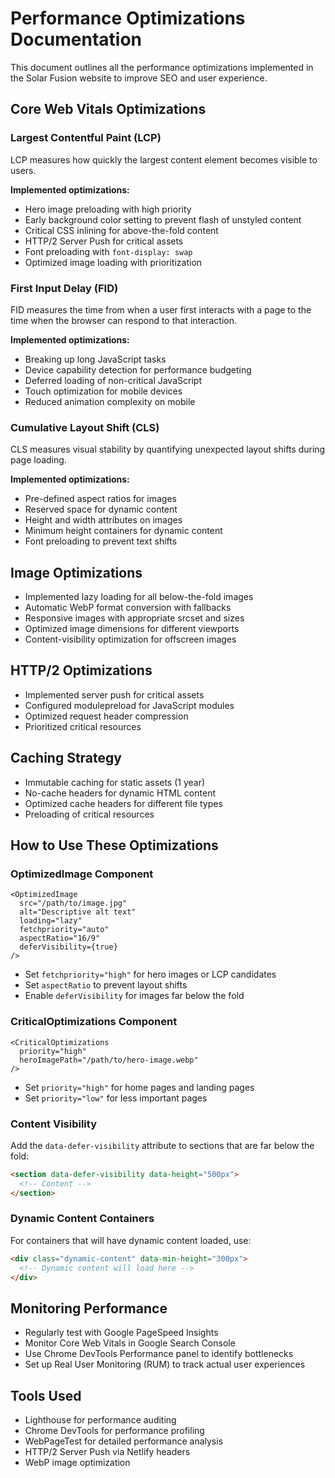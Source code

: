 # Performance Optimizations Documentation

This document outlines all the performance optimizations implemented in the Solar Fusion website to improve SEO and user experience.

## Core Web Vitals Optimizations

### Largest Contentful Paint (LCP)

LCP measures how quickly the largest content element becomes visible to users.

**Implemented optimizations:**

- Hero image preloading with high priority
- Early background color setting to prevent flash of unstyled content
- Critical CSS inlining for above-the-fold content
- HTTP/2 Server Push for critical assets
- Font preloading with `font-display: swap`
- Optimized image loading with prioritization

### First Input Delay (FID)

FID measures the time from when a user first interacts with a page to the time when the browser can respond to that interaction.

**Implemented optimizations:**

- Breaking up long JavaScript tasks
- Device capability detection for performance budgeting
- Deferred loading of non-critical JavaScript
- Touch optimization for mobile devices
- Reduced animation complexity on mobile

### Cumulative Layout Shift (CLS)

CLS measures visual stability by quantifying unexpected layout shifts during page loading.

**Implemented optimizations:**

- Pre-defined aspect ratios for images
- Reserved space for dynamic content
- Height and width attributes on images
- Minimum height containers for dynamic content
- Font preloading to prevent text shifts

## Image Optimizations

- Implemented lazy loading for all below-the-fold images
- Automatic WebP format conversion with fallbacks
- Responsive images with appropriate srcset and sizes
- Optimized image dimensions for different viewports
- Content-visibility optimization for offscreen images

## HTTP/2 Optimizations

- Implemented server push for critical assets
- Configured modulepreload for JavaScript modules
- Optimized request header compression
- Prioritized critical resources

## Caching Strategy

- Immutable caching for static assets (1 year)
- No-cache headers for dynamic HTML content
- Optimized cache headers for different file types
- Preloading of critical resources

## How to Use These Optimizations

### OptimizedImage Component

```astro
<OptimizedImage 
  src="/path/to/image.jpg"
  alt="Descriptive alt text"
  loading="lazy"
  fetchpriority="auto"
  aspectRatio="16/9"
  deferVisibility={true}
/>
```

- Set `fetchpriority="high"` for hero images or LCP candidates
- Set `aspectRatio` to prevent layout shifts
- Enable `deferVisibility` for images far below the fold

### CriticalOptimizations Component

```astro
<CriticalOptimizations 
  priority="high"
  heroImagePath="/path/to/hero-image.webp"
/>
```

- Set `priority="high"` for home pages and landing pages
- Set `priority="low"` for less important pages

### Content Visibility

Add the `data-defer-visibility` attribute to sections that are far below the fold:

```html
<section data-defer-visibility data-height="500px">
  <!-- Content -->
</section>
```

### Dynamic Content Containers

For containers that will have dynamic content loaded, use:

```html
<div class="dynamic-content" data-min-height="300px">
  <!-- Dynamic content will load here -->
</div>
```

## Monitoring Performance

- Regularly test with Google PageSpeed Insights
- Monitor Core Web Vitals in Google Search Console
- Use Chrome DevTools Performance panel to identify bottlenecks
- Set up Real User Monitoring (RUM) to track actual user experiences

## Tools Used

- Lighthouse for performance auditing
- Chrome DevTools for performance profiling
- WebPageTest for detailed performance analysis
- HTTP/2 Server Push via Netlify headers
- WebP image optimization 
